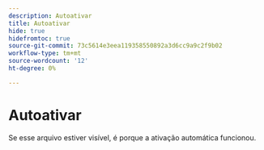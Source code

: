 ```yaml
---
description: Autoativar
title: Autoativar
hide: true
hidefromtoc: true
source-git-commit: 73c5614e3eea119358550892a3d6cc9a9c2f9b02
workflow-type: tm+mt
source-wordcount: '12'
ht-degree: 0%

---
```


# Autoativar

Se esse arquivo estiver visível, é porque a ativação automática funcionou.
